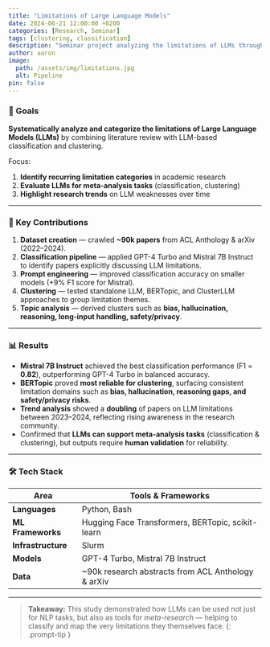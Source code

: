 ```yaml
---
title: "Limitations of Large Language Models"
date: 2024-06-21 12:00:00 +0200
categories: [Research, Seminar]
tags: [clustering, classification]
description: "Seminar project analyzing the limitations of LLMs through literature review, LLM-based classification, and clustering of 90k+ research papers."
author: aaron
image:
  path: /assets/img/limitations.jpg
  alt: Pipeline
pin: false
---
```


### 🎯 Goals

**Systematically analyze and categorize the limitations of Large Language Models (LLMs)** by combining literature review with LLM-based classification and clustering.  

Focus:
1. **Identify recurring limitation categories** in academic research  
2. **Evaluate LLMs for meta-analysis tasks** (classification, clustering)  
3. **Highlight research trends** on LLM weaknesses over time  

---

### 🚀 Key Contributions

1. **Dataset creation** — crawled **~90k papers** from ACL Anthology & arXiv (2022–2024).  
2. **Classification pipeline** — applied GPT-4 Turbo and Mistral 7B Instruct to identify papers explicitly discussing LLM limitations.  
3. **Prompt engineering** — improved classification accuracy on smaller models (+9% F1 score for Mistral).  
4. **Clustering** — tested standalone LLM, BERTopic, and ClusterLLM approaches to group limitation themes.  
5. **Topic analysis** — derived clusters such as **bias, hallucination, reasoning, long-input handling, safety/privacy**.  

---

### 📊 Results

- **Mistral 7B Instruct** achieved the best classification performance (F1 = **0.82**), outperforming GPT-4 Turbo in balanced accuracy.  
- **BERTopic** proved **most reliable for clustering**, surfacing consistent limitation domains such as **bias, hallucination, reasoning gaps, and safety/privacy risks**.  
- **Trend analysis** showed a **doubling** of papers on LLM limitations between 2023–2024, reflecting rising awareness in the research community.  
- Confirmed that **LLMs can support meta-analysis tasks** (classification & clustering), but outputs require **human validation** for reliability.  

---

### 🛠 Tech Stack

| Area               | Tools & Frameworks                                 |
| ------------------ | -------------------------------------------------- |
| **Languages**      | Python, Bash                                       |
| **ML Frameworks**  | Hugging Face Transformers, BERTopic, scikit-learn  |
| **Infrastructure** | Slurm                                              |
| **Models**         | GPT-4 Turbo, Mistral 7B Instruct                   |
| **Data**           | ~90k research abstracts from ACL Anthology & arXiv |

---

> **Takeaway:** This study demonstrated how LLMs can be used not just for NLP tasks, but also as tools for *meta-research* — helping to classify and map the very limitations they themselves face.
{: .prompt-tip }
